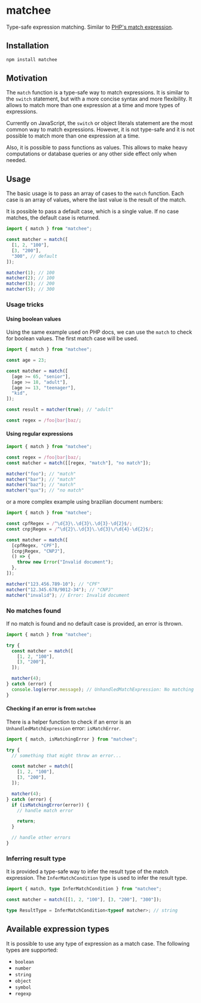 # matchee

Type-safe expression matching. Similar to [PHP's match expression](https://wiki.php.net/rfc/match_expression_v2).

## Installation

```sh
npm install matchee
```

## Motivation

The `match` function is a type-safe way to match expressions. It is similar to the `switch` statement, but with a more concise syntax and more flexibility. It allows to match more than one expression at a time and more types of expressions.

Currently on JavaScript, the `switch` or object literals statement are the most common way to match expressions. However, it is not type-safe and it is not possible to match more than one expression at a time.

Also, it is possible to pass functions as values. This allows to make heavy computations or database queries or any other side effect only when needed.

## Usage

The basic usage is to pass an array of cases to the `match` function. Each case is an array of values, where the last value is the result of the match.

It is possible to pass a default case, which is a single value. If no case matches, the default case is returned.

```ts
import { match } from "matchee";

const matcher = match([
  [1, 2, "100"],
  [3, "200"],
  "300", // default
]);

matcher(1); // 100
matcher(2); // 100
matcher(3); // 200
matcher(5); // 300
```

### Usage tricks

#### Using boolean values

Using the same example used on PHP docs, we can use the `match` to check for boolean values. The first match case will be used.

```ts
import { match } from "matchee";

const age = 23;

const matcher = match([
  [age >= 65, "senior"],
  [age >= 18, "adult"],
  [age >= 13, "teenager"],
  "kid",
]);

const result = matcher(true); // "adult"

const regex = /foo|bar|baz/;
```

#### Using regular expressions

```ts
import { match } from "matchee";

const regex = /foo|bar|baz/;
const matcher = match([[regex, "match"], "no match"]);

matcher("foo"); // "match"
matcher("bar"); // "match"
matcher("baz"); // "match"
matcher("qux"); // "no match"
```

or a more complex example using brazilian document numbers:

```ts
import { match } from "matchee";

const cpfRegex = /^\d{3}\.\d{3}\.\d{3}-\d{2}$/;
const cnpjRegex = /^\d{2}\.\d{3}\.\d{3}\/\d{4}-\d{2}$/;

const matcher = match([
  [cpfRegex, "CPF"],
  [cnpjRegex, "CNPJ"],
  () => {
    throw new Error("Invalid document");
  },
]);

matcher("123.456.789-10"); // "CPF"
matcher("12.345.678/9012-34"); // "CNPJ"
matcher("invalid"); // Error: Invalid document
```

### No matches found

If no match is found and no default case is provided, an error is thrown.

```ts
import { match } from "matchee";

try {
  const matcher = match([
    [1, 2, "100"],
    [3, "200"],
  ]);

  matcher(4);
} catch (error) {
  console.log(error.message); // UnhandledMatchExpression: No matching expression found for value 4. Maybe try adding a default value.
}
```

#### Checking if an error is from `matchee`

There is a helper function to check if an error is an `UnhandledMatchExpression` error: `isMatchError`.

```ts
import { match, isMatchingError } from "matchee";

try {
  // something that might throw an error...

  const matcher = match([
    [1, 2, "100"],
    [3, "200"],
  ]);

  matcher(4);
} catch (error) {
  if (isMatchingError(error)) {
    // handle match error

    return;
  }

  // handle other errors
}
```

### Inferring result type

It is provided a type-safe way to infer the result type of the match expression. The `InferMatchCondition` type is used to infer the result type.

```ts
import { match, type InferMatchCondition } from "matchee";

const matcher = match([[1, 2, "100"], [3, "200"], "300"]);

type ResultType = InferMatchCondition<typeof matcher>; // string
```

## Available expression types

It is possible to use any type of expression as a match case. The following types are supported:

- `boolean`
- `number`
- `string`
- `object`
- `symbol`
- `regexp`
